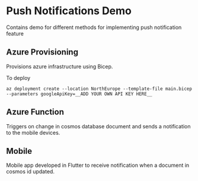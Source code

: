 # Push Notifications Demo

Contains demo for different methods for implementing push notification feature

## Azure Provisioning

Provisions azure infrastructure using Bicep.

To deploy

```shell
az deployment create --location NorthEurope --template-file main.bicep --parameters googleApiKey=__ADD YOUR OWN API KEY HERE__
```

## Azure Function

Triggers on change in cosmos database document and sends a notification to the mobile devices.

## Mobile

Mobile app developed in Flutter to receive notification when a document in cosmos id updated.
